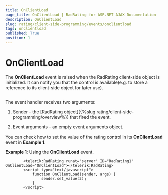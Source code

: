 ```yaml
---
title: OnClientLoad
page_title: OnClientLoad | RadRating for ASP.NET AJAX Documentation
description: OnClientLoad
slug: rating/client-side-programming/events/onclientload
tags: onclientload
published: True
position: 1
---
```


# OnClientLoad



The **OnClientLoad** event is raised when the RadRating client-side object is initialized. It can notify you that the control is available(e.g. to store a reference to its client-side object for later use).

## 

The event handler receives two arguments:

1. Sender – the [RadRating object]({%slug rating/client-side-programming/overview%}) that fired the event.

1. Event arguments – an empty event arguments object.

You can check how to set the value of the rating control in its **OnClientLoad** event in **Example 1**.

**Example 1**: Using the **OnClientLoad** event.

````ASPNET
	    <telerik:RadRating runat="server" ID="RadRating1" OnClientLoad="OnClientLoad"></telerik:RadRating>
	    <script type="text/javascript">
	        function OnClientLoad(sender, args) {
	            sender.set_value(3);
	        }
	    </script>
````


